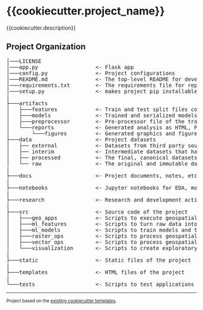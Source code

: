 {{cookiecutter.project_name}}
==============================

{{cookiecutter.description}}

Project Organization
------------
<pre>
│───LICENSE
│───app.py                  <- Flask app
│───config.py               <- Project configurations
│───README.md               <- The top-level README for developers using this project
│───requirements.txt        <- The requirements file for reproducing the analysis environment (pip freeze > requirements.txt)
│───setup.py                <- makes project pip installable (pip install -e .) so src can be imported
|
├───artifacts
│   ├───features            <- Train and test split files consisting of final features of the model that is extracted from cleaned raw datasets
│   ├───models              <- Trained and serialized models, model predictions, or model summaries
│   ├───preprocessor        <- Pre-processor file of the trained model which will be using for model predictions pipeline
│   └───reports             <- Generated analysis as HTML, PDF, LaTeX, etc.
│       └───figures         <- Generated graphics and figures to be used in reporting
├───data                    <- Project datasets
│   ├── external            <- Datasets from third party sources
│   ├── interim             <- Intermediate datasets that has been transformed
│   ├── processed           <- The final, canonical datasets for modeling
│   └── raw                 <- The original and immutable datasets
|
├───docs                    <- Project documents, notes, etc.
|
├───notebooks               <- Jupyter notebooks for EDA, modelling, and visualization
|
├───research                <- Research and development activity on local system
|
├───src                     <- Source code of the project
│   ├───geo_apps            <- Scripts to execute geospatial data science applications
│   ├───ml_features         <- Scripts to turn raw data into features for modeling
│   ├───ml_models           <- Scripts to train models and then use trained models to make predictions
│   ├───raster_ops          <- Scripts to process geospatial raster operations
│   ├───vector_ops          <- Scripts to process geospatial vector operations
│   └───visualization       <- Scripts to create exploratory and results oriented visualizations
|
├───static                  <- Static files of the project
|
├───templates               <- HTML files of the project
|
└───tests                   <- Scripts to test applications - unit test or integrated test
</pre>


--------

<p><small>Project based on the <a target="_blank" href="https://www.cookiecutter.io/templates">existing cookiecutter templates</a>.</small></p>
